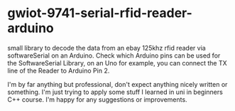 # gwiot-9741-serial-rfid-reader-arduino
small library to decode the data from an ebay 125khz rfid reader via softwareSerial on an Arduino.
Check which Arduino pins can be used for the SoftwareSerial Library, on an Uno for example, 
you can connect the TX line of the Reader to Arduino Pin 2.

I'm by far anything but professional, don't expect anything nicely written or something. 
I'm just trying to apply some stuff I learned in uni in beginners C++ course.
I'm happy for any suggestions or improvements.
